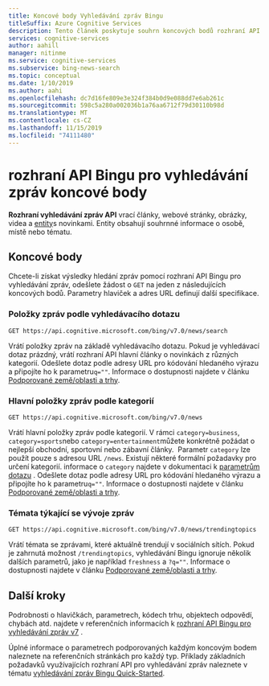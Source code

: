 ```yaml
---
title: Koncové body Vyhledávání zpráv Bingu
titleSuffix: Azure Cognitive Services
description: Tento článek poskytuje souhrn koncových bodů rozhraní API pro vyhledávání zpráv. Novinky, hlavní novinky a novinky trendů.
services: cognitive-services
author: aahill
manager: nitinme
ms.service: cognitive-services
ms.subservice: bing-news-search
ms.topic: conceptual
ms.date: 1/10/2019
ms.author: aahi
ms.openlocfilehash: dc7d16fe809e3e324f384b0d9e088dd7e6ab261c
ms.sourcegitcommit: 598c5a280a002036b1a76aa6712f79d30110b98d
ms.translationtype: MT
ms.contentlocale: cs-CZ
ms.lasthandoff: 11/15/2019
ms.locfileid: "74111480"
---
```

# <a name="bing-news-search-api-endpoints"></a>rozhraní API Bingu pro vyhledávání zpráv koncové body

**Rozhraní vyhledávání zpráv API** vrací články, webové stránky, obrázky, videa a [entity](https://docs.microsoft.com/azure/cognitive-services/bing-entities-search/search-the-web)s novinkami. Entity obsahují souhrnné informace o osobě, místě nebo tématu.

## <a name="endpoints"></a>Koncové body

Chcete-li získat výsledky hledání zpráv pomocí rozhraní API Bingu pro vyhledávání zpráv, odešlete žádost o `GET` na jeden z následujících koncových bodů. Parametry hlaviček a adres URL definují další specifikace.

### <a name="news-items-by-search-query"></a>Položky zpráv podle vyhledávacího dotazu

```
GET https://api.cognitive.microsoft.com/bing/v7.0/news/search
```

Vrátí položky zpráv na základě vyhledávacího dotazu. Pokud je vyhledávací dotaz prázdný, vrátí rozhraní API hlavní články o novinkách z různých kategorií. Odešlete dotaz podle adresy URL pro kódování hledaného výrazu a připojíte ho k parametru`q=""`. Informace o dostupnosti najdete v článku [Podporované země/oblasti a trhy](language-support.md#supported-markets-for-news-search-endpoint).

### <a name="top-news-items-by-category"></a>Hlavní položky zpráv podle kategorií

```
GET https://api.cognitive.microsoft.com/bing/v7.0/news  
```

Vrátí hlavní položky zpráv podle kategorií. V rámci `category=business`, `category=sports`nebo `category=entertainment`můžete konkrétně požádat o nejlepší obchodní, sportovní nebo zábavní články.  Parametr `category` lze použít pouze s adresou URL `/news`. Existují některé formální požadavky pro určení kategorií. informace o `category` najdete v dokumentaci k [parametrům dotazu](https://docs.microsoft.com/rest/api/cognitiveservices-bingsearch/bing-news-api-v7-reference#query-parameters) . Odešlete dotaz podle adresy URL pro kódování hledaného výrazu a připojíte ho k parametru`q=""`. Informace o dostupnosti najdete v článku [Podporované země/oblasti a trhy](language-support.md#supported-markets-for-news-endpoint).

### <a name="trending-news-topics"></a>Témata týkající se vývoje zpráv 

```
GET https://api.cognitive.microsoft.com/bing/v7.0/news/trendingtopics
```

Vrátí témata se zprávami, které aktuálně trendují v sociálních sítích. Pokud je zahrnutá možnost `/trendingtopics`, vyhledávání Bingu ignoruje několik dalších parametrů, jako je například `freshness` a `?q=""`. Informace o dostupnosti najdete v článku [Podporované země/oblasti a trhy](language-support.md#supported-markets-for-news-trending-endpoint).

## <a name="next-steps"></a>Další kroky

Podrobnosti o hlavičkách, parametrech, kódech trhu, objektech odpovědí, chybách atd. najdete v referenčních informacích k [rozhraní API Bingu pro vyhledávání zpráv v7](https://docs.microsoft.com/rest/api/cognitiveservices-bingsearch/bing-news-api-v7-reference) .

Úplné informace o parametrech podporovaných každým koncovým bodem naleznete na referenčních stránkách pro každý typ.
Příklady základních požadavků využívajících rozhraní API pro vyhledávání zpráv naleznete v tématu [vyhledávání zpráv Bingu Quick-Started](https://docs.microsoft.com/azure/cognitive-services/bing-news-search).

